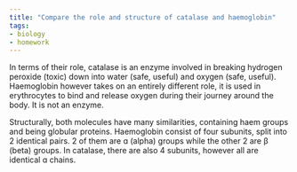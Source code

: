 ```yaml
---
title: "Compare the role and structure of catalase and haemoglobin"
tags:
- biology
- homework
---
```


In terms of their role, catalase is an enzyme involved in breaking hydrogen peroxide (toxic) down into water (safe, useful) and oxygen (safe, useful). Haemoglobin however takes on an entirely different role, it is used in erythrocytes to bind and release oxygen during their journey around the body. It is not an enzyme.

Structurally, both molecules have many similarities, containing haem groups and being globular proteins. Haemoglobin consist of four subunits, split into 2 identical pairs. 2 of them are ɑ (alpha) groups while the other 2 are β (beta) groups. In catalase, there are also 4 subunits, however all are identical ɑ chains. 



‎‎